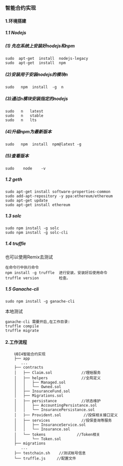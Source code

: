 ### 智能合约实现

####  1.环境搭建
##### 1.1 Nodejs
##### (1) 先在系统上安装好nodejs和npm
```
sudo  apt-get  install  nodejs-legacy
sudo  apt-get  install  npm
```
##### (2)安装用于安装nodejs的模块n
```
sudo   npm  install  -g  n
```
##### (3)通过n模块安装指定的nodejs
```
sudo   n   latest
sudo   n   stable
sudo   n   lts
```
##### (4)升级npm为最新版本
```
sudo   npm  install  npm@latest -g
```
##### (5)查看版本
```
sudo    node    -v
```

##### 1.2 geth
```
sudo apt-get install software-properties-common
sudo add-apt-repository -y ppa:ethereum/ethereum
sudo apt-get update
sudo apt-get install ethereum
```

##### 1.3 solc
```
sudo npm install -g solc
sudo npm install -g solc-cli
```

##### 1.4 truffle

也可以使用Remix去测试
```
在命令行中执行命令
npm install -g truffle  进行安装，安装好后使用命令
truffle version         检查。
```
##### 1.5 Ganache-cli 
```
sudo npm install -g ganache-cli
```
本地测试
```
ganache-cli 需要开启,在工作目录:
truffle compile
truffle migrate  
```
####  2.工作流程

```
    UBI4智能合约实现
    ├── app 
       ...
    ├── contracts
    │   ├── Claim.sol             //理赔服务
    │   ├── helpers               //全局定义
    │   │   ├── Managed.sol
    │   │   └── Owned.sol
    │   ├── InsuranceFund.sol      
    │   ├── Migrations.sol
    │   ├── persistance           //状态维护
    │   │   ├── AccountingPersistance.sol
    │   │   └── InsurancePersistance.sol
    │   ├── Provident.sol          //投保相关接口定义
    │   ├── services              //投保查询等服务
    │   │   ├── InsuranceService.sol
    │   │   └── Insurance.sol
    │   └── tokens              //Token相关         
    │       └── Token.sol    
    ├── migrations  
       ...
    ├── testchain.sh    //测试帐号信息
    └── truffle.js     //配置文件
```

